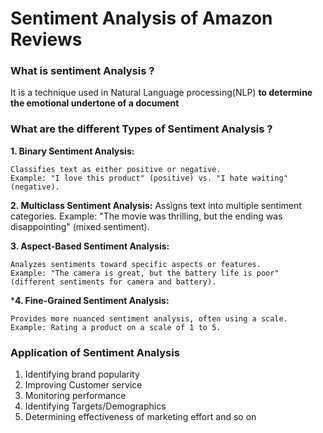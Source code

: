 # Sentiment Analysis of Amazon Reviews 

### What is sentiment Analysis ? 
It is a technique used in Natural Language processing(NLP) **to determine the emotional undertone of a document** 

### What are the different Types of Sentiment Analysis ? 
**1. Binary Sentiment Analysis:**

    Classifies text as either positive or negative.
    Example: "I love this product" (positive) vs. "I hate waiting" (negative).

**2. Multiclass Sentiment Analysis:**
    Assigns text into multiple sentiment categories.
    Example: "The movie was thrilling, but the ending was disappointing" (mixed sentiment).

**3. Aspect-Based Sentiment Analysis:**

    Analyzes sentiments toward specific aspects or features.
    Example: "The camera is great, but the battery life is poor" (different sentiments for camera and battery).

***4. Fine-Grained Sentiment Analysis:**

    Provides more nuanced sentiment analysis, often using a scale.
    Example: Rating a product on a scale of 1 to 5.


### Application of Sentiment Analysis 
1. Identifying brand popularity 
2. Improving Customer service
3. Monitoring performance 
4.  Identifying Targets/Demographics
5. Determining effectiveness of marketing effort and so on 